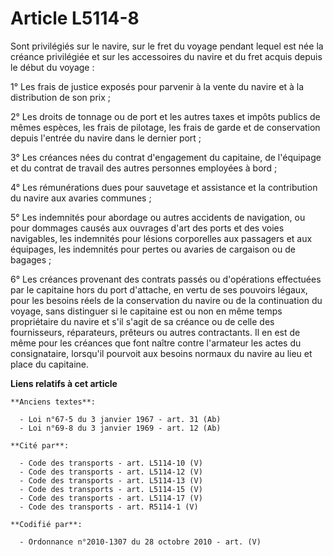 # Article L5114-8

Sont privilégiés sur le navire, sur le fret du voyage pendant lequel est née la créance privilégiée et sur les accessoires du
navire et du fret acquis depuis le début du voyage :

1° Les frais de justice exposés pour parvenir à la vente du navire et à la distribution de son prix ;

2° Les droits de tonnage ou de port et les autres taxes et impôts publics de mêmes espèces, les frais de pilotage, les frais
de garde et de conservation depuis l'entrée du navire dans le dernier port ;

3° Les créances nées du contrat d'engagement du capitaine, de l'équipage et du contrat de travail des autres personnes
employées à bord ;

4° Les rémunérations dues pour sauvetage et assistance et la contribution du navire aux avaries communes ;

5° Les indemnités pour abordage ou autres accidents de navigation, ou pour dommages causés aux ouvrages d'art des ports et
des voies navigables, les indemnités pour lésions corporelles aux passagers et aux équipages, les indemnités pour pertes ou
avaries de cargaison ou de bagages ;

6° Les créances provenant des contrats passés ou d'opérations effectuées par le capitaine hors du port d'attache, en vertu de
ses pouvoirs légaux, pour les besoins réels de la conservation du navire ou de la continuation du voyage, sans distinguer si
le capitaine est ou non en même temps propriétaire du navire et s'il s'agit de sa créance ou de celle des fournisseurs,
réparateurs, prêteurs ou autres contractants. Il en est de même pour les créances que font naître contre l'armateur les actes
du consignataire, lorsqu'il pourvoit aux besoins normaux du navire au lieu et place du capitaine.

**Liens relatifs à cet article**

	**Anciens textes**:

	  - Loi n°67-5 du 3 janvier 1967 - art. 31 (Ab)
	  - Loi n°69-8 du 3 janvier 1969 - art. 12 (Ab)

	**Cité par**:

	  - Code des transports - art. L5114-10 (V)
	  - Code des transports - art. L5114-12 (V)
	  - Code des transports - art. L5114-13 (V)
	  - Code des transports - art. L5114-15 (V)
	  - Code des transports - art. L5114-17 (V)
	  - Code des transports - art. R5114-1 (V)

	**Codifié par**:

	  - Ordonnance n°2010-1307 du 28 octobre 2010 - art. (V)
